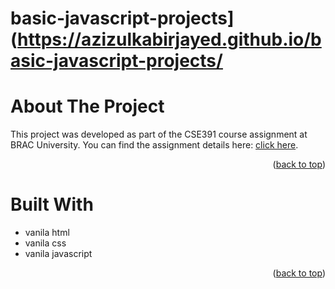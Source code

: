 # basic-javascript-projects](https://azizulkabirjayed.github.io/basic-javascript-projects/
<a id="readme-top"></a>
# About The Project
This project was developed as part of the CSE391 course assignment at BRAC University.
You can find the assignment details here: <a href="">click here</a>.
<p align="right">(<a href="#readme-top">back to top</a>)</p>


# Built With
* vanila html
* vanila css
* vanila javascript
<p align="right">(<a href="#readme-top">back to top</a>)</p>
